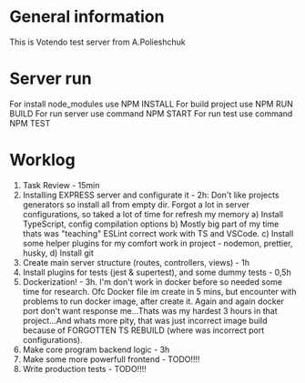 # General information

This is Votendo test server from A.Polieshchuk

# Server run

For install node_modules use NPM INSTALL
For build project use NPM RUN BUILD
For run server use command NPM START
For run test use command NPM TEST

# Worklog

1. Task Review - 15min
2. Installing EXPRESS server and configurate it - 2h:
   Don't like projects generators so install all from empty dir.
   Forgot a lot in server configurations, so taked a lot of time for refresh my memory
   a) Install TypeScript, config compilation options
   b) Mostly big part of my time thats was "teaching" ESLint correct work with TS and VSCode.
   c) Install some helper plugins for my comfort work in project - nodemon, prettier, husky,
   d) Install git
3. Create main server structure (routes, controllers, views) - 1h
4. Install plugins for tests (jest & supertest), and some dummy tests - 0,5h
5. Dockerization! - 3h. I'm don't work in docker before so needed some time for research. Ofc Docker file
   im create in 5 mins, but encounter with problems to run docker image, after create it. Again and again
   docker port don't want response me...Thats was my hardest 3 hours in that project...And whats more pity, that was
   just incorrect image build because of FORGOTTEN TS REBUILD (where was incorrect port configurations).
6. Make core program backend logic - 3h
7. Make some more powerfull frontend - TODO!!!!
8. Write production tests - TODO!!!!
